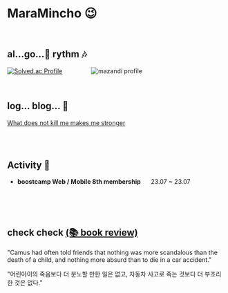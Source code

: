 # MaraMincho 😉

<br/>

## al...go...🎅 rythm 🎶


[![Solved.ac Profile](http://mazassumnida.wtf/api/v2/generate_badge?boj=seemaster300)](https://solved.ac/seemaster300/)
&nbsp;&nbsp;&nbsp;&nbsp;&nbsp;&nbsp;&nbsp;&nbsp;&nbsp;&nbsp;&nbsp;&nbsp;&nbsp;&nbsp;&nbsp;
![mazandi profile](http://mazandi.herokuapp.com/api?handle=seemaster300&theme=cold)

<br/>

## log... blog... 📓
[What does not kill me makes me stronger](https://maramincho.tistory.com/)
<br/>
<br/>

<br/>


## Activity 🎯

- **boostcamp Web / Mobile 8th membership**  &nbsp;&nbsp;&nbsp;&nbsp; 23.07 ~ 23.07




<br/>
<br/>

<br/>

## check check [(📚 book review)](https://maramincho.tistory.com/category/%EC%B7%A8%EB%AF%B8) 
"Camus had often told friends that nothing was more scandalous than the death of a child, and nothing more absurd than to die in a car accident."
      
"어린아이의 죽음보다 더 분노할 만한 일은 없고, 자동차 사고로 죽는 것보다 더 부조리한 것은 없다."


